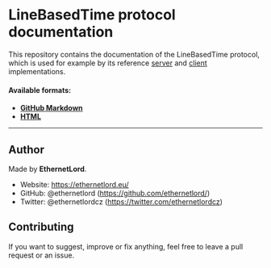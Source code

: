 # LineBasedTime protocol documentation

This repository contains the documentation of the LineBasedTime protocol, which is used for example by its reference [server](https://github.com/ethernetlord/linebasedtime-server) and [client](https://github.com/ethernetlord/linebasedtime-client) implementations.

#### Available formats:
* **[GitHub Markdown](PROTOCOL.md)**
* **[HTML](PROTOCOL.html)**

---

## Author
Made by **EthernetLord**.
* Website: https://ethernetlord.eu/
* GitHub: @ethernetlord (https://github.com/ethernetlord/)
* Twitter: @ethernetlordcz (https://twitter.com/ethernetlordcz)


## Contributing
If you want to suggest, improve or fix anything, feel free to leave a pull request or an issue.
